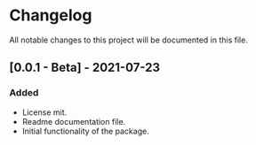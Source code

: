 # ChangelogAll notable changes to this project will be documented in this file.## [0.0.1 - Beta] - 2021-07-23### Added- License mit.- Readme documentation file.- Initial functionality of the package.